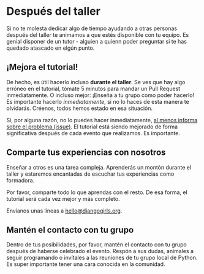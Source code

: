 # Después del taller

Si no te molesta dedicar algo de tiempo ayudando a otras personas después del taller te animamos a que estés disponible con tu equipo. Es genial disponer de un tutor - alguien a quienn poder preguntar si te has quedado atascado en elgún punto.

## ¡Mejora el tutorial!

De hecho, es útil hacerlo incluso **durante el taller**. Se ves que hay algo erróneo en el tutorial, tómate 5 minutos para mandar un Pull Request inmediatamente. O incluso mejor: ¡Enseña a tu grupo como poder hacerlo! Es importante hacerlo *inmediatamente*, si no lo haces de esta manera te olvidarás. Créenos, todos hemos estado en esa situación. 

Si, por alguna razón, no lo puedes hacer inmediatamente, [al menos informa sobre el problema (issue)](https://github.com/DjangoGirls/tutorial/issues). El tutorial está siendo mejorado de forma significativa después de cada evento que realizamos. Es importante. 

## Comparte tus experiencias con nosotros

Enseñar a otros es una tarea compleja. Aprenderás un montón durante el taller y estaremos encantadas de escuchar tus experiencias como formadora.

Por favor, comparte todo lo que aprendas con el resto. De esa forma, el tutorial será cada vez mejor y más completo.

Envíanos unas líneas a hello@djangogirls.org.

## Mantén el contacto con tu grupo

Dentro de tus posibilidades, por favor, mantén el contacto con tu grupo después de haberse celebrado el evento. Respón a sus dudas, anímales a seguir programando o invítales a las reuniones de tu grupo local de Python. Es super importante tener una cara conocida en la comunidad. 
